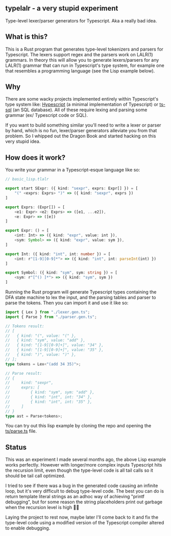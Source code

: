 ## **typelalr** - a very stupid experiment

Type-level lexer/parser generators for Typescript. Aka a really bad idea.

## What is this?

This is a Rust program that generates type-level tokenizers and parsers for Typescript. The lexers support regex and the parsers work on LALR(1) grammars. In theory this will allow you to generate lexers/parsers for any LALR(1) grammar that can run in Typescript's type system, for example one that resembles a programming language (see the Lisp example below).

## Why

There are some wacky projects implemented entirely within Typescript's type system like: [Hypescript](https://github.com/ronami/HypeScript) (a minimal implementation of Typescript) or [ts-sql](https://github.com/codemix/ts-sql) (an SQL database). All of these require lexing and parsing some grammar (ex/ Typescript code or SQL).

If you want to build something similar you'll need to write a lexer or parser by hand, which is no fun, lexer/parser generators alleviate you from that problem. So I whipped out the Dragon Book and started hacking on this very stupid idea.

## How does it work?

You write your grammar in a Typescript-esque language like so:

```typescript
// basic_lisp.tlalr

export start SExpr: ({ kind: "sexpr", exprs: Expr[] }) = [
    "(" <exprs: Exprs> ")" => ({ kind: "sexpr", exprs })
]

export Exprs: (Expr[]) = [
    <e1: Expr> <e2: Exprs> => ([e1, ...e2]),
    <e: Expr> => ([e])
]

export Expr: () = [
    <int: Int> => ({ kind: "expr", value: int }),
    <sym: Symbol> => ({ kind: "expr", value: sym }),
]

export Int: ({ kind: "int", int: number }) = [
    <int: r"[1-9][0-9]*"> => ({ kind: "int", int: parseInt(int) })
]

export Symbol: ({ kind: "sym", sym: string }) = [
    <sym: r"[^() ]*"> => ({ kind: "sym", sym })
]
```

Running the Rust program will generate Typescript types containing the DFA state machine to lex the input, and the parsing tables and parser to parse the tokens. Then you can import it and use it like so:

```typescript
import { Lex } from "./lexer.gen.ts";
import { Parse } from "./parser.gen.ts";

// Tokens result:
// [
//   { kind: "(", value: "(" },
//   { kind: "sym", value: "add" },
//   { kind: "[1-9][0-9]+]", value: "34" },
//   { kind: "[1-9][0-9]+]", value: "35" },
//   { kind: ")", value: ")" },
// ];
type tokens = Lex<"(add 34 35)">;

// Parse result:
// {
//     kind: "sexpr",
//     exprs: [
//         { kind: "sym", sym: "add" },
//         { kind: "int", int: "34" },
//         { kind: "int", int: "35" },
//     ]
// }
type ast = Parse<tokens>;
```

You can try out this lisp example by cloning the repo and opening the [ts/parse.ts](ts/parse.ts) file.

## Status

This was an experiment I made several months ago, the above Lisp example works perfectly. However with longer/more complex inputs Typescript hits the
recursion limit, even though the type-level code is all tail calls so it should be tail call optimized.

I tried to see if there was a bug in the generated code causing an infinite loop, but it's very difficult to debug type-level code. The best you can do is return template literal strings as an adhoc way of
achieving "printf debugging", but for some reason the string placeholders print out garbage when the recursion level is high 🤷‍♀️

Laying the project to rest now, maybe later I'll come back to it and fix the type-level code using a modified version of the Typescript compiler altered to enable debugging.

